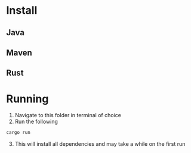 # Install
## Java
## Maven
## Rust

# Running
1. Navigate to this folder in terminal of choice
2. Run the following
```bash
cargo run
```
3. This will install all dependencies and may take a while on the first run